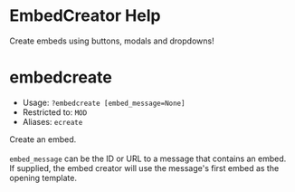 # EmbedCreator Help

Create embeds using buttons, modals and dropdowns!

# embedcreate
 - Usage: `?embedcreate [embed_message=None] `
 - Restricted to: `MOD`
 - Aliases: `ecreate`

Create an embed.<br/><br/>`embed_message` can be the ID or URL to a message that contains an embed.<br/>If supplied, the embed creator will use the message's first embed as the opening template.

